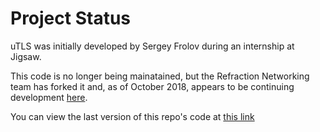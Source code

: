 # Project Status
uTLS was initially developed by Sergey Frolov during an internship at Jigsaw.

This code is no longer being mainatained, but the Refraction Networking team has forked it and, as of October 2018, appears to be continuing development [here](https://github.com/refraction-networking/utls).

You can view the last version of this repo's code at [this link](https://github.com/jigsaw-code/uTLS/tree/master)
